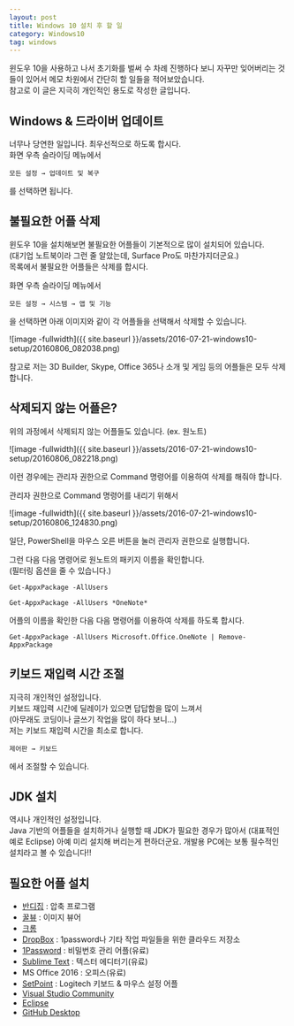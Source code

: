 ```yaml
---
layout: post
title: Windows 10 설치 후 할 일
category: Windows10
tag: windows
---
```


윈도우 10을 사용하고 나서 초기화를 벌써 수 차례 진행하다 보니
자꾸만 잊어버리는 것들이 있어서 메모 차원에서 간단히 할 일들을 적어보았습니다.  
참고로 이 글은 지극히 개인적인 용도로 작성한 글입니다.

## Windows & 드라이버 업데이트

너무나 당연한 일입니다. 최우선적으로 하도록 합시다.  
화면 우측 슬라이딩 메뉴에서 

~~~
모든 설정 → 업데이트 및 복구
~~~

를 선택하면 됩니다.



## 불필요한 어플 삭제

윈도우 10을 설치해보면 불필요한 어플들이 기본적으로 많이 설치되어 있습니다.  
(대기업 노트북이라 그런 줄 알았는데, Surface Pro도 마찬가지더군요.)  
목록에서 불필요한 어플들은 삭제를 합시다.

화면 우측 슬라이딩 메뉴에서 

~~~
모든 설정 → 시스템 → 앱 및 기능
~~~

을 선택하면 아래 이미지와 같이 각 어플들을 선택해서 삭제할 수 있습니다.

![image -fullwidth]({{ site.baseurl }}/assets/2016-07-21-windows10-setup/20160806_082038.png)

참고로 저는 3D Builder, Skype, Office 365나 소개 및 게임 등의 어플들은 모두 삭제합니다.



## 삭제되지 않는 어플은?

위의 과정에서 삭제되지 않는 어플들도 있습니다. (ex. 원노트)

![image -fullwidth]({{ site.baseurl }}/assets/2016-07-21-windows10-setup/20160806_082218.png)

이런 경우에는 관리자 권한으로 Command 명령어를 이용하여 삭제를 해줘야 합니다.


관리자 권한으로 Command 명령어를 내리기 위해서

![image -fullwidth]({{ site.baseurl }}/assets/2016-07-21-windows10-setup/20160806_124830.png)

일단, PowerShell을 마우스 오른 버튼을 눌러 관리자 권한으로 실행합니다.

그런 다음 다음 명령어로 원노트의 패키지 이름을 확인합니다.  
(필터링 옵션을 줄 수 있습니다.)

~~~
Get-AppxPackage -AllUsers

Get-AppxPackage -AllUsers *OneNote*
~~~

어플의 이름을 확인한 다음 다음 명령어를 이용하여 삭제를 하도록 합시다.

~~~
Get-AppxPackage -AllUsers Microsoft.Office.OneNote | Remove-AppxPackage
~~~

## 키보드 재입력 시간 조절

지극히 개인적인 설정입니다.  
키보드 재입력 시간에 딜레이가 있으면 답답함을 많이 느껴서  
(아무래도 코딩이나 글쓰기 작업을 많이 하다 보니...)  
저는 키보드 재입력 시간을 최소로 합니다.

~~~
제어판 → 키보드
~~~

에서 조절할 수 있습니다.



## JDK 설치

역시나 개인적인 설정입니다.  
Java 기반의 어플들을 설치하거나 실행할 때 JDK가 필요한 경우가
많아서 (대표적인 예로 Eclipse) 아예 미리 설치해 버리는게 편하더군요.
개발용 PC에는 보통 필수적인 설치라고 볼 수 있습니다!!


## 필요한 어플 설치

* [반디집](https://www.bandisoft.co.kr/bandizip/) : 압축 프로그램
* [꿀뷰](https://www.bandisoft.co.kr/honeyview/) : 이미지 뷰어
* [크롬](https://www.google.co.kr/chrome/browser/desktop/)
* [DropBox](https://www.dropbox.com/ko/downloading) : 1password나 기타 작업 파일들을 위한 클라우드 저장소
* [1Password](https://agilebits.com/downloads) : 비밀번호 관리 어플(유료)
* [Sublime Text](https://www.sublimetext.com/) : 텍스터 에디터기(유료)
* MS Office 2016 : 오피스(유료)
* [SetPoint](http://support.logitech.com/en_us/software/setpoint) : Logitech 키보드 & 마우스 설정 어플
* [Visual Studio Community](https://www.visualstudio.com/ko-kr/products/visual-studio-community-vs.aspx)
* [Eclipse](https://eclipse.org/downloads/)
* [GitHub Desktop](https://desktop.github.com/)

